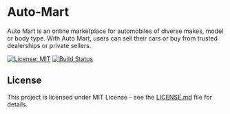 # Auto-Mart
Auto Mart is an online marketplace for automobiles of diverse makes, model or body type.
With Auto Mart, users can sell their cars or buy from trusted dealerships or private sellers.

[![License: MIT](https://img.shields.io/badge/License-MIT-yellow.svg)](https://opensource.org/licenses/MIT)
[![Build Status](https://travis-ci.org/ChidozieGabriel/auto-mart.svg?branch=develop)](https://travis-ci.org/ChidozieGabriel/auto-mart)

## License
This project is licensed under MIT License - see the [LICENSE.md](LICENSE.md) file for details.
